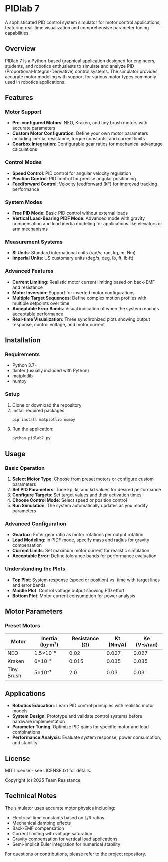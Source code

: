 # PIDlab 7

A sophisticated PID control system simulator for motor control applications, featuring real-time visualization and comprehensive parameter tuning capabilities.

## Overview

PIDlab 7 is a Python-based graphical application designed for engineers, students, and robotics enthusiasts to simulate and analyze PID (Proportional-Integral-Derivative) control systems. The simulator provides accurate motor modeling with support for various motor types commonly used in robotics applications.

## Features

### Motor Support

- **Pre-configured Motors**: NEO, Kraken, and tiny brush motors with accurate parameters
- **Custom Motor Configuration**: Define your own motor parameters including inertia, resistance, torque constants, and current limits
- **Gearbox Integration**: Configurable gear ratios for mechanical advantage calculations

### Control Modes

- **Speed Control**: PID control for angular velocity regulation
- **Position Control**: PID control for precise angular positioning
- **Feedforward Control**: Velocity feedforward (kF) for improved tracking performance

### System Modes

- **Free PID Mode**: Basic PID control without external loads
- **Vertical Load-Bearing PIDF Mode**: Advanced mode with gravity compensation and load inertia modeling for applications like elevators or arm mechanisms

### Measurement Systems

- **SI Units**: Standard international units (rad/s, rad, kg, m, Nm)
- **Imperial Units**: US customary units (deg/s, deg, lb, ft, lb⋅ft)

### Advanced Features

- **Current Limiting**: Realistic motor current limiting based on back-EMF and resistance
- **Motor Inversion**: Support for inverted motor configurations
- **Multiple Target Sequences**: Define complex motion profiles with multiple setpoints over time
- **Acceptable Error Bands**: Visual indication of when the system reaches acceptable performance
- **Real-time Visualization**: Three synchronized plots showing output response, control voltage, and motor current

## Installation

### Requirements

- Python 3.7+
- tkinter (usually included with Python)
- matplotlib
- numpy

### Setup

1. Clone or download the repository
2. Install required packages:
   ```bash
   pip install matplotlib numpy
   ```
3. Run the application:
   ```bash
   python pidlab7.py
   ```

## Usage

### Basic Operation

1. **Select Motor Type**: Choose from preset motors or configure custom parameters
2. **Set PID Parameters**: Tune kp, ki, and kd values for desired performance
3. **Configure Targets**: Set target values and their activation times
4. **Choose Control Mode**: Select speed or position control
5. **Run Simulation**: The system automatically updates as you modify parameters

### Advanced Configuration

- **Gearbox**: Enter gear ratio as motor rotations per output rotation
- **Load Modeling**: In PIDF mode, specify mass and radius for gravity compensation
- **Current Limits**: Set maximum motor current for realistic simulation
- **Acceptable Error**: Define tolerance bands for performance evaluation

### Understanding the Plots

- **Top Plot**: System response (speed or position) vs. time with target lines and error bands
- **Middle Plot**: Control voltage output showing PID effort
- **Bottom Plot**: Motor current consumption for power analysis

## Motor Parameters

### Preset Motors

| Motor      | Inertia (kg⋅m²) | Resistance (Ω) | Kt (Nm/A) | Ke (V⋅s/rad) |
| ---------- | --------------- | -------------- | --------- | ------------ |
| NEO        | 1.5×10⁻⁶        | 0.02           | 0.027     | 0.027        |
| Kraken     | 6×10⁻⁶          | 0.015          | 0.035     | 0.035        |
| Tiny Brush | 5×10⁻⁷          | 2.0            | 0.03      | 0.03         |

## Applications

- **Robotics Education**: Learn PID control principles with realistic motor models
- **System Design**: Prototype and validate control systems before hardware implementation
- **Parameter Tuning**: Optimize PID gains for specific motor and load combinations
- **Performance Analysis**: Evaluate system response, power consumption, and stability

## License

MIT License - see LICENSE.txt for details.

Copyright (c) 2025 Team Resistance

## Technical Notes

The simulator uses accurate motor physics including:

- Electrical time constants based on L/R ratios
- Mechanical damping effects
- Back-EMF compensation
- Current limiting with voltage saturation
- Gravity compensation for vertical load applications
- Semi-implicit Euler integration for numerical stability

For questions or contributions, please refer to the project repository.

